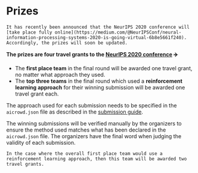 Prizes
======

```{warning}
It has recently been announced that the NeurIPS 2020 conference will [take place fully online](https://medium.com/@NeurIPSConf/neural-information-processing-systems-2020-is-going-virtual-6b8e5661f240). Accordingly, the prizes will soon be updated.
```

**The prizes are four travel grants to the [NeurIPS 2020 conference](http://neurips.cc/Conferences/2020/) ✈️**

- The **first place team** in the final round will be awarded one travel grant, no matter what approach they used.
- The **top three teams** in the final round which used a **reinforcement learning approach** for their winning submission will be awarded one travel grant each.

The approach used for each submission needs to be specified in the `aicrowd.json` file as described in the [submission guide](../getting-started/first-submission). 

The winning submissions will be verified manually by the organizers to ensure the method used matches what has been declared in the `aicrowd.json` file. The organizers have the final word when judging the validity of each submission.

```{note}
In the case where the overall first place team would use a reinforcement learning approach, then this team will be awarded two travel grants.
